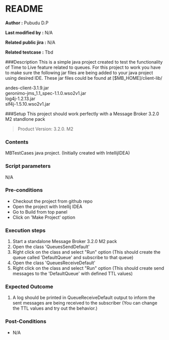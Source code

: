 # README

**Author :** Pubudu D.P

**Last modified by :** N/A

**Related public jira :** N/A

**Related testcase :** Tbd


###Description
This is a simple java project created to test the functionality of Time to Live feature related to queues. For this project to work you have to make sure the following jar files are being added to your java project using desired IDE. These jar files could be found at [$MB_HOME]/client-lib/

andes-client-3.1.9.jar  
geronimo-jms_1.1_spec-1.1.0.wso2v1.jar  
log4j-1.2.13.jar  
slf4j-1.5.10.wso2v1.jar

###Setup
This project should work perfectly with a Message Broker 3.2.0 M2 standlone pack

> Product Version: 3.2.0. M2


### Contents 
MBTestCases java project. (Initially created with IntellijIDEA)

### Script parameters
N/A


### Pre-conditions
- Checkout the project from github repo
- Open the project with Intellij IDEA
- Go to Build from top panel
- Click on 'Make Project' option




### Execution steps

1. Start a standalone Message Broker 3.2.0 M2 pack 
2. Open the class 'QueuesSendDefault'
3. Right click on the class and select "Run" option (This should create the queue called 'DefaultQueue' and subscribe to that queue)
4. Open the class 'QueuesReceiveDefault'
5. Right click on the class and select "Run" option (This should create send messages to the 'DefaultQueue' with defined TTL values)


### Expected Outcome
1. A log should be printed in QueueReceiveDefault output to inform the sent messages are being received to the subscriber (You can change the TTL values and try out the behavior.)

### Post-Conditions
- N/A
